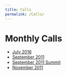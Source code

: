 ```yaml
---
title: Calls
permalink: /Calls/
---
```


Monthly Calls
=============
-   [July 2016](/Calls/2016-07)
-   [September 2011](/Calls/2011-09)
-   [September 2011 Summit](/Calls/2011-09-Summit)
-   [November 2011](/Calls/2011-11)
